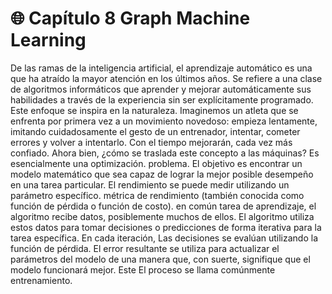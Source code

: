 # 🌐 Capítulo 8 Graph Machine Learning

    
De las ramas de la inteligencia artificial, el aprendizaje automático es una que ha atraído
la mayor atención en los últimos años. Se refiere a una clase de algoritmos informáticos que
aprender y mejorar automáticamente sus habilidades a través de la experiencia sin ser explícitamente
programado. Este enfoque se inspira en la naturaleza. Imaginemos un atleta que
se enfrenta por primera vez a un movimiento novedoso: empieza lentamente, imitando cuidadosamente el gesto
de un entrenador, intentar, cometer errores y volver a intentarlo. Con el tiempo mejorarán,
cada vez más confiado.
Ahora bien, ¿cómo se traslada este concepto a las máquinas? Es esencialmente una optimización.
problema. El objetivo es encontrar un modelo matemático que sea capaz de lograr la mejor
posible desempeño en una tarea particular. El rendimiento se puede medir utilizando un parámetro específico.
métrica de rendimiento (también conocida como función de pérdida o función de costo). en común
tarea de aprendizaje, el algoritmo recibe datos, posiblemente muchos de ellos. El algoritmo utiliza
estos datos para tomar decisiones o predicciones de forma iterativa para la tarea específica. En cada iteración,
Las decisiones se evalúan utilizando la función de pérdida. El error resultante se utiliza para actualizar el
parámetros del modelo de una manera que, con suerte, signifique que el modelo funcionará mejor. Este
El proceso se llama comúnmente entrenamiento.
